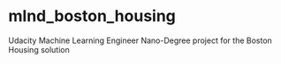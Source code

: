 # mlnd_boston_housing
Udacity Machine Learning Engineer Nano-Degree project for the Boston Housing solution
